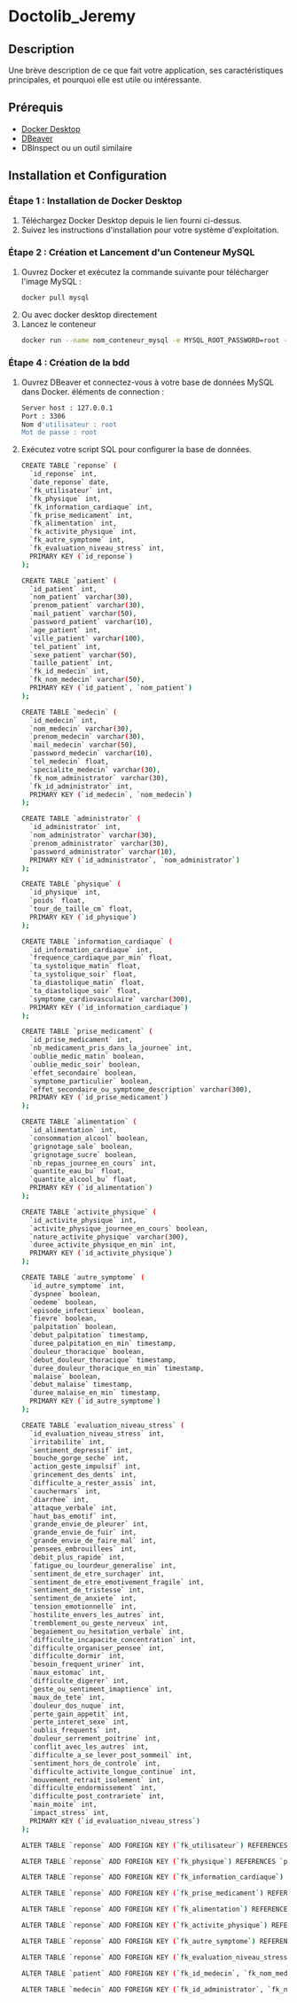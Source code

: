 ﻿# Doctolib_Jeremy
 
## Description

Une brève description de ce que fait votre application, ses caractéristiques principales, et pourquoi elle est utile ou intéressante.

## Prérequis

- [Docker Desktop](https://www.docker.com/products/docker-desktop)
- [DBeaver](https://dbeaver.io/download/)
- DBInspect ou un outil similaire

## Installation et Configuration

### Étape 1 : Installation de Docker Desktop

1. Téléchargez Docker Desktop depuis le lien fourni ci-dessus.
2. Suivez les instructions d'installation pour votre système d'exploitation.

### Étape 2 : Création et Lancement d'un Conteneur MySQL

1. Ouvrez Docker et exécutez la commande suivante pour télécharger l'image MySQL :
   ```bash
   docker pull mysql
   
2. Ou avec docker desktop directement
3. Lancez le conteneur
   ```bash
   docker run --name nom_conteneur_mysql -e MYSQL_ROOT_PASSWORD=root -d mysql

### Étape 4 : Création de la bdd

1. Ouvrez DBeaver et connectez-vous à votre base de données MySQL dans Docker.
   éléments de connection :
   ```bash
   Server host : 127.0.0.1
   Port : 3306
   Nom d'utilisateur : root
   Mot de passe : root
   
3. Exécutez votre script SQL pour configurer la base de données.

   ```bash
   CREATE TABLE `reponse` (
     `id_reponse` int,
     `date_reponse` date,
     `fk_utilisateur` int,
     `fk_physique` int,
     `fk_information_cardiaque` int,
     `fk_prise_medicament` int,
     `fk_alimentation` int,
     `fk_activite_physique` int,
     `fk_autre_symptome` int,
     `fk_evaluation_niveau_stress` int,
     PRIMARY KEY (`id_reponse`)
   );

   CREATE TABLE `patient` (
     `id_patient` int,
     `nom_patient` varchar(30),
     `prenom_patient` varchar(30),
     `mail_patient` varchar(50),
     `password_patient` varchar(10),
     `age_patient` int,
     `ville_patient` varchar(100),
     `tel_patient` int,
     `sexe_patient` varchar(50),
     `taille_patient` int,
     `fk_id_medecin` int,
     `fk_nom_medecin` varchar(50),
     PRIMARY KEY (`id_patient`, `nom_patient`)
   );
   
   CREATE TABLE `medecin` (
     `id_medecin` int,
     `nom_medecin` varchar(30),
     `prenom_medecin` varchar(30),
     `mail_medecin` varchar(50),
     `password_medecin` varchar(10),
     `tel_medecin` float,
     `specialite_medecin` varchar(30),
     `fk_nom_administrator` varchar(30),
     `fk_id_administrator` int,
     PRIMARY KEY (`id_medecin`, `nom_medecin`)
   );
   
   CREATE TABLE `administrator` (
     `id_administrator` int,
     `nom_administrator` varchar(30),
     `prenom_administrator` varchar(30),
     `password_administrator` varchar(10),
     PRIMARY KEY (`id_administrator`, `nom_administrator`)
   );
   
   CREATE TABLE `physique` (
     `id_physique` int,
     `poids` float,
     `tour_de_taille_cm` float,
     PRIMARY KEY (`id_physique`)
   );
   
   CREATE TABLE `information_cardiaque` (
     `id_information_cardiaque` int,
     `frequence_cardiaque_par_min` float,
     `ta_systolique_matin` float,
     `ta_systolique_soir` float,
     `ta_diastolique_matin` float,
     `ta_diastolique_soir` float,
     `symptome_cardiovasculaire` varchar(300),
     PRIMARY KEY (`id_information_cardiaque`)
   );
   
   CREATE TABLE `prise_medicament` (
     `id_prise_medicament` int,
     `nb_medicament_pris_dans_la_journee` int,
     `oublie_medic_matin` boolean,
     `oublie_medic_soir` boolean,
     `effet_secondaire` boolean,
     `symptome_particulier` boolean,
     `effet_secondaire_ou_symptome_description` varchar(300),
     PRIMARY KEY (`id_prise_medicament`)
   );
   
   CREATE TABLE `alimentation` (
     `id_alimentation` int,
     `consommation_alcool` boolean,
     `grignotage_sale` boolean,
     `grignotage_sucre` boolean,
     `nb_repas_journee_en_cours` int,
     `quantite_eau_bu` float,
     `quantite_alcool_bu` float,
     PRIMARY KEY (`id_alimentation`)
   );
   
   CREATE TABLE `activite_physique` (
     `id_activite_physique` int,
     `activite_physique_journee_en_cours` boolean,
     `nature_activite_physique` varchar(300),
     `duree_activite_physique_en_min` int,
     PRIMARY KEY (`id_activite_physique`)
   );
   
   CREATE TABLE `autre_symptome` (
     `id_autre_symptome` int,
     `dyspnee` boolean,
     `oedeme` boolean,
     `episode_infectieux` boolean,
     `fievre` boolean,
     `palpitation` boolean,
     `debut_palpitation` timestamp,
     `duree_palpitation_en_min` timestamp,
     `douleur_thoracique` boolean,
     `debut_douleur_thoracique` timestamp,
     `duree_douleur_thoracique_en_min` timestamp,
     `malaise` boolean,
     `debut_malaise` timestamp,
     `duree_malaise_en_min` timestamp,
     PRIMARY KEY (`id_autre_symptome`)
   );
   
   CREATE TABLE `evaluation_niveau_stress` (
     `id_evaluation_niveau_stress` int,
     `irritabilite` int,
     `sentiment_depressif` int,
     `bouche_gorge_seche` int,
     `action_geste_impulsif` int,
     `grincement_des_dents` int,
     `difficulte_a_rester_assis` int,
     `cauchermars` int,
     `diarrhee` int,
     `attaque_verbale` int,
     `haut_bas_emotif` int,
     `grande_envie_de_pleurer` int,
     `grande_envie_de_fuir` int,
     `grande_envie_de_faire_mal` int,
     `pensees_embrouillees` int,
     `debit_plus_rapide` int,
     `fatigue_ou_lourdeur_generalise` int,
     `sentiment_de_etre_surchager` int,
     `sentiment_de_etre_emotivement_fragile` int,
     `sentiment_de_tristesse` int,
     `sentiment_de_anxiete` int,
     `tension_emotionnelle` int,
     `hostilite_envers_les_autres` int,
     `tremblement_ou_geste_nerveux` int,
     `begaiement_ou_hesitation_verbale` int,
     `difficulte_incapacite_concentration` int,
     `difficulte_organiser_pensee` int,
     `difficulte_dormir` int,
     `besoin_frequent_uriner` int,
     `maux_estomac` int,
     `difficulte_digerer` int,
     `geste_ou_sentiment_imaptience` int,
     `maux_de_tete` int,
     `douleur_dos_nuque` int,
     `perte_gain_appetit` int,
     `perte_interet_sexe` int,
     `oublis_frequents` int,
     `douleur_serrement_poitrine` int,
     `conflit_avec_les_autres` int,
     `difficulte_a_se_lever_post_sommeil` int,
     `sentiment_hors_de_controle` int,
     `difficulte_activite_longue_continue` int,
     `mouvement_retrait_isolement` int,
     `difficulte_endormissement` int,
     `difficulte_post_contrariete` int,
     `main_moite` int,
     `impact_stress` int,
     PRIMARY KEY (`id_evaluation_niveau_stress`)
   );
   
   ALTER TABLE `reponse` ADD FOREIGN KEY (`fk_utilisateur`) REFERENCES `patient` (`id_patient`);
   
   ALTER TABLE `reponse` ADD FOREIGN KEY (`fk_physique`) REFERENCES `physique` (`id_physique`);
   
   ALTER TABLE `reponse` ADD FOREIGN KEY (`fk_information_cardiaque`) REFERENCES `information_cardiaque` (`id_information_cardiaque`);
   
   ALTER TABLE `reponse` ADD FOREIGN KEY (`fk_prise_medicament`) REFERENCES `prise_medicament` (`id_prise_medicament`);
   
   ALTER TABLE `reponse` ADD FOREIGN KEY (`fk_alimentation`) REFERENCES `alimentation` (`id_alimentation`);
   
   ALTER TABLE `reponse` ADD FOREIGN KEY (`fk_activite_physique`) REFERENCES `activite_physique` (`id_activite_physique`);
   
   ALTER TABLE `reponse` ADD FOREIGN KEY (`fk_autre_symptome`) REFERENCES `autre_symptome` (`id_autre_symptome`);
   
   ALTER TABLE `reponse` ADD FOREIGN KEY (`fk_evaluation_niveau_stress`) REFERENCES `evaluation_niveau_stress` (`id_evaluation_niveau_stress`);
   
   ALTER TABLE `patient` ADD FOREIGN KEY (`fk_id_medecin`, `fk_nom_medecin`) REFERENCES `medecin` (`id_medecin`, `nom_medecin`);
   
   ALTER TABLE `medecin` ADD FOREIGN KEY (`fk_id_administrator`, `fk_nom_administrator`) REFERENCES `administrator` (`id_administrator`, `nom_administrator`);
